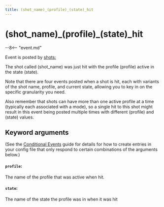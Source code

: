 ```yaml
---
title: (shot_name)_(profile)_(state)_hit
---
```


# (shot_name)\_(profile)\_(state)\_hit


--8<-- "event.md"

Event is posted by [shots:](../config/shots.md)

The shot called (shot_name) was just hit with the profile (profile) active in
the state (state).

Note that there are four events posted when a shot is hit, each with
variants of the shot name, profile, and current state, allowing you to
key in on the specific granularity you need.

Also remember that shots can have more than one active profile at a time
(typically each associated with a mode), so a single hit to this shot
might result in this event being posted multiple times with different
(profile) and (state) values.

## Keyword arguments

(See the [Conditional Events](overview/conditional.md)
guide for details for how to create entries in your config file that
only respond to certain combinations of the arguments below.)

#### `profile`:

The name of the profile that was active when hit.

#### `state`:

The name of the state the profile was in when it was hit
